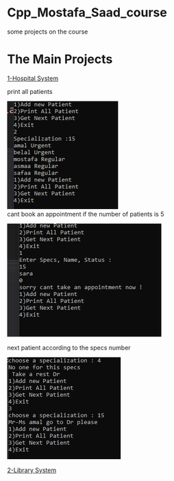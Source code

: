 # Cpp_Mostafa_Saad_course
some projects on the course


# The Main Projects

[1-Hospital System ](https://github.com/SaadMu7ammad/Projects_MostafaSaadCourse/blob/main/HospitalSystem.cpp)
<br>

print all patients
<br>

![print all patients](https://github.com/SaadMu7ammad/Projects_MostafaSaadCourse/blob/main/hopitalsys%20(2).png)
<br>
cant book an appointment if the number of patients is 5 
<br>

![alt text](https://github.com/SaadMu7ammad/Projects_MostafaSaadCourse/blob/main/hopitalsys%20(1).png)
<br>

next patient according to the specs number<br>

![alt text](https://github.com/SaadMu7ammad/Projects_MostafaSaadCourse/blob/main/hopitalsys%20(3).png)
<br>


[2-Library System ](https://github.com/SaadMu7ammad/Cpp_Mostafa_Saad_course/blob/main/02%20Project-LibrarySystem.cpp)
